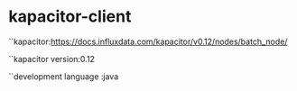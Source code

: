 # kapacitor-client

``kapacitor:https://docs.influxdata.com/kapacitor/v0.12/nodes/batch_node/

``kapacitor version:0.12

``development language :java
